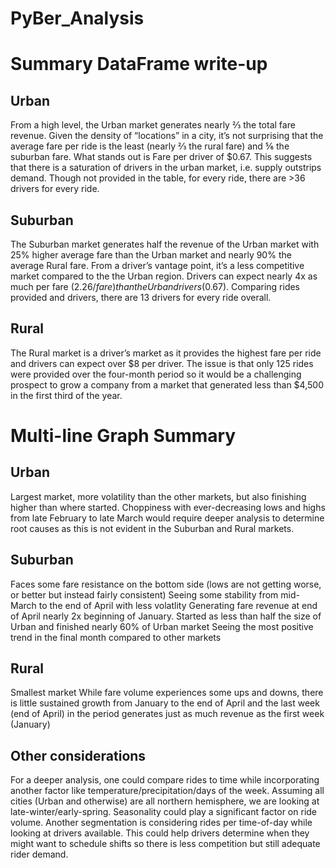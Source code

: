 # PyBer_Analysis

# Summary DataFrame write-up
## Urban
From a high level, the Urban market generates nearly ⅔ the total fare revenue. Given the density of “locations” in a city, it’s not surprising that the average fare per ride is the least (nearly ⅔ the rural fare) and ⅚ the suburban fare. What stands out is Fare per driver of $0.67. This suggests that there is a saturation of drivers in the urban market, i.e. supply outstrips demand. Though not provided in the table, for every ride, there are >36 drivers for every ride. 

## Suburban
The Suburban market generates half the revenue of the Urban market with 25% higher average fare than the Urban market and nearly 90% the average Rural fare. From a driver’s vantage point, it’s a less competitive market compared to the the Urban region. Drivers can expect nearly 4x as much per fare ($2.26/fare) than the Urban drivers ($0.67). Comparing rides provided and drivers, there are 13 drivers for every ride overall. 
## Rural
The Rural market is a driver’s market as it provides the highest fare per ride and drivers can expect over $8 per driver. The issue is that only 125 rides were provided over the four-month period so it would be a challenging prospect to grow a company from a market that generated less than $4,500 in the first third of the year. 


# Multi-line Graph Summary

## Urban
Largest market, more volatility than the other markets, but also finishing higher than where started. 
Choppiness with ever-decreasing lows and highs from late February to late March would require deeper analysis to determine root causes as this is not evident in the Suburban and Rural markets. 

## Suburban
Faces some fare resistance on the bottom side (lows are not getting worse, or better but instead fairly consistent)
Seeing some stability from mid-March to the end of April with less volatlity
Generating fare revenue at end of April nearly 2x beginning of January. 
Started as less than half the size of Urban and finished nearly 60% of Urban market 
Seeing the most positive trend in the final month compared to other markets

## Rural
Smallest market
While fare volume experiences some ups and downs, there is little sustained growth from January to the end of April and the last week (end of April) in the period generates just as much revenue as the first week (January) 

## Other considerations
For a deeper analysis, one could compare rides to time while incorporating another factor like temperature/precipitation/days of the week. Assuming all cities (Urban and otherwise) are all northern hemisphere, we are looking at late-winter/early-spring. Seasonality could play a significant factor on ride volume. 
Another segmentation is considering rides per time-of-day while looking at drivers available. This could help drivers determine when they might want to schedule shifts so there is less competition but still adequate rider demand. 
